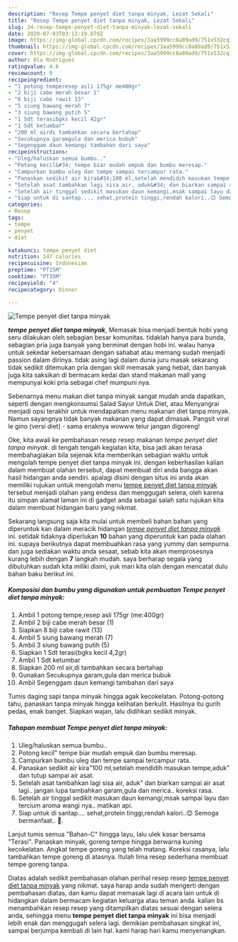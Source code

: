 ```yaml
---
description: "Resep Tempe penyet diet tanpa minyak, Lezat Sekali"
title: "Resep Tempe penyet diet tanpa minyak, Lezat Sekali"
slug: 34-resep-tempe-penyet-diet-tanpa-minyak-lezat-sekali
date: 2020-07-03T03:13:19.879Z
image: https://img-global.cpcdn.com/recipes/3aa5999cc8a89ad9/751x532cq70/tempe-penyet-diet-tanpa-minyak-foto-resep-utama.jpg
thumbnail: https://img-global.cpcdn.com/recipes/3aa5999cc8a89ad9/751x532cq70/tempe-penyet-diet-tanpa-minyak-foto-resep-utama.jpg
cover: https://img-global.cpcdn.com/recipes/3aa5999cc8a89ad9/751x532cq70/tempe-penyet-diet-tanpa-minyak-foto-resep-utama.jpg
author: Ola Rodriguez
ratingvalue: 4.6
reviewcount: 9
recipeingredient:
- "1 potong temperesep asli 175gr me400gr"
- "2 biji cabe merah besar 1"
- "8 biji cabe rawit 13"
- "5 siung bawang merah 7"
- "3 siung bawang putih 5"
- "1 Sdt terasibgks kecil 42gr"
- "1 Sdt ketumbar"
- "200 ml airdi tambahkan secara bertahap"
- "Secukupnya garamgula dan merica bubuk"
- "Segenggam daun kemangi tambahan dari saya"
recipeinstructions:
- "Uleg/haluskan semua bumbu.."
- "Potong kecil&#34; tempe biar mudah empuk dan bumbu meresap."
- "Campurkan bumbu uleg dan tempe sampai tercampur rata."
- "Panaskan sedikit air kira&#34;100 ml,setelah mendidih masukan tempe,aduk&#34; dan tutup sampai air asat."
- "Setelah asat tambahkan lagi sisa air, aduk&#34; dan biarkan sampai air asat lagi.. jangan lupa tambahkan garam,gula dan merica.. koreksi rasa."
- "Setelah air tinggal sedikit masukan daun kemangi,msak sampai layu dan tercium aroma wangi nya.. matikan api."
- "Siap untuk di santap.... sehat,protein tinggi,rendah kalori..😊 Semoga bermanfaat.. 🥰."
categories:
- Resep
tags:
- tempe
- penyet
- diet

katakunci: tempe penyet diet 
nutrition: 147 calories
recipecuisine: Indonesian
preptime: "PT15M"
cooktime: "PT35M"
recipeyield: "4"
recipecategory: Dinner

---
```



![Tempe penyet diet tanpa minyak](https://img-global.cpcdn.com/recipes/3aa5999cc8a89ad9/751x532cq70/tempe-penyet-diet-tanpa-minyak-foto-resep-utama.jpg)

<b><i>tempe penyet diet tanpa minyak</i></b>, Memasak bisa menjadi bentuk hobi yang seru dilakukan oleh sebagian besar komunitas. tidaklah hanya para bunda, sebagian pria juga banyak yang berminat dengan hobi ini. walau hanya untuk sekedar kebersamaan dengan sahabat atau memang sudah menjadi passion dalam dirinya. tidak asing lagi dalam dunia juru masak sekarang tidak sedikit ditemukan pria dengan skill memasak yang hebat, dan banyak juga kita saksikan di bermacam kedai dan stand makanan mall yang mempunyai koki pria sebagai chef mumpuni nya.

Sebenarnya menu makan diet tanpa minyak sangat mudah anda dapatkan, seperti dengan mengkonsumsi Salad Sayur Untuk Diet, atau Menyangrai menjadi opsi terakhir untuk mendapatkan menu makanan diet tanpa minyak. Namun sayangnya tidak banyak makanan yang dapat dimasak. Pangsit viral le gino (versi diet) - sama enaknya wowww telur jangan digoreng!

Oke, kita awali ke pembahasan resep resep makanan <i>tempe penyet diet tanpa minyak</i>. di tengah tengah kegiatan kita, bisa jadi akan terasa membahagiakan bila sejenak kita memberikan sebagian waktu untuk mengolah tempe penyet diet tanpa minyak ini. dengan keberhasilan kalian dalam membuat olahan tersebut, dapat membuat diri anda bangga akan hasil hidangan anda sendiri. apalagi disini dengan situs ini anda akan memiliki rujukan untuk mengolah menu <u>tempe penyet diet tanpa minyak</u> tersebut menjadi olahan yang endess dan menggugah selera, oleh karena itu simpan alamat laman ini di gadget anda sebagai salah satu rujukan kita dalam membuat hidangan baru yang nikmat.


Sekarang langsung saja kita mulai untuk membeli bahan bahan yang diperuntuk kan dalam meracik hidangan <u><i>tempe penyet diet tanpa minyak</i></u> ini. setidak tidaknya diperlukan <b>10</b> bahan yang diperuntuk kan pada olahan ini. supaya berikutnya dapat membuahkan rasa yang yummy dan sempurna. dan juga sediakan waktu anda sesaat, sebab kita akan memprosesnya kurang lebih dengan <b>7</b> langkah mudah. saya berharap segala yang dibutuhkan sudah kita miliki disini, yuk mari kita olah dengan mencatat dulu bahan baku berikut ini.

<!--inarticleads1-->

##### Komposisi dan bumbu yang digunakan untuk pembuatan Tempe penyet diet tanpa minyak:

1. Ambil 1 potong tempe,resep asli 175gr (me:400gr)
1. Ambil 2 biji cabe merah besar (1)
1. Siapkan 8 biji cabe rawit (13)
1. Ambil 5 siung bawang merah (7)
1. Ambil 3 siung bawang putih (5)
1. Siapkan 1 Sdt terasi(bgks kecil 4,2gr)
1. Ambil 1 Sdt ketumbar
1. Siapkan 200 ml air,di tambahkan secara bertahap
1. Gunakan Secukupnya garam,gula dan merica bubuk
1. Ambil Segenggam daun kemangi tambahan dari saya


Tumis daging sapi tanpa minyak hingga agak kecokelatan. Potong-potong tahu, panaskan tanpa minyak hingga kelihatan berkulit. Hasilnya itu gurih pedas, enak banget. Siapkan wajan, lalu didihkan sedikit minyak. 

<!--inarticleads2-->

##### Tahapan membuat Tempe penyet diet tanpa minyak:

1. Uleg/haluskan semua bumbu..
1. Potong kecil&#34; tempe biar mudah empuk dan bumbu meresap.
1. Campurkan bumbu uleg dan tempe sampai tercampur rata.
1. Panaskan sedikit air kira&#34;100 ml,setelah mendidih masukan tempe,aduk&#34; dan tutup sampai air asat.
1. Setelah asat tambahkan lagi sisa air, aduk&#34; dan biarkan sampai air asat lagi.. jangan lupa tambahkan garam,gula dan merica.. koreksi rasa.
1. Setelah air tinggal sedikit masukan daun kemangi,msak sampai layu dan tercium aroma wangi nya.. matikan api.
1. Siap untuk di santap.... sehat,protein tinggi,rendah kalori..😊 Semoga bermanfaat.. 🥰.


Lanjut tumis semua &#34;Bahan-C&#34; hingga layu, lalu ulek kasar bersama &#34;Terasi&#34;. Panaskan minyak, goreng tempe hingga berwarna kuning kecokelatan. Angkat tempe goreng yang telah matang. Koreksi rasanya, lalu tambahkan tempe goreng di atasnya. Itulah lima resep sederhana membuat tempe goreng tanpa. 

Diatas adalah sedikit pembahasan olahan perihal resep resep <u>tempe penyet diet tanpa minyak</u> yang nikmat. saya harap anda sudah mengerti dengan pembahasan diatas, dan kamu dapat memasak lagi di acara lain untuk di hidangkan dalam bermacam kegiatan keluarga atau teman anda. kalian bs menambahkan resep resep yang ditampilkan diatas sesuai dengan selera anda, sehingga menu <b>tempe penyet diet tanpa minyak</b> ini bisa menjadi lebih enak dan menggugah selera lagi. demikian pembahasan singkat ini, sampai berjumpa kembali di lain hal. kami harap hari kamu menyenangkan.
